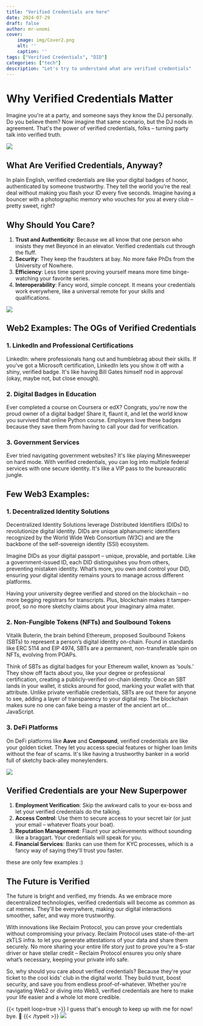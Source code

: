 ```yaml
---
title: "Verified Credentials are here"
date: 2024-07-29
draft: false
author: mr-unomi
cover:
    image: img/Cover2.png
    alt: ''
    caption: ''
tags: ["Verified Credentials", "DID"]
categories: ["tech"]
description: "Let's try to understand what are verified credentials"
---
```


# Why Verified Credentials Matter


Imagine you're at a party, and someone says they know the DJ personally. Do you believe them? Now imagine that same scenario, but the DJ nods in agreement. That's the power of verified credentials, folks – turning party talk into verified truth.

![](https://imgur.com/vvFBXU1.gif)

## What Are Verified Credentials, Anyway?

In plain English, verified credentials are like your digital badges of honor, authenticated by someone trustworthy. They tell the world you're the real deal without making you flash your ID every five seconds. Imagine having a bouncer with a photographic memory who vouches for you at every club – pretty sweet, right?

## Why Should You Care? 

1. **Trust and Authenticity**: Because we all know that one person who insists they met Beyoncé in an elevator. Verified credentials cut through the fluff.
2. **Security**: They keep the fraudsters at bay. No more fake PhDs from the University of Nowhere.
3. **Efficiency**: Less time spent proving yourself means more time binge-watching your favorite series.
4. **Interoperability**: Fancy word, simple concept. It means your credentials work everywhere, like a universal remote for your skills and qualifications.

![](https://imgur.com/svXcMGv.png)

## Web2 Examples: The OGs of Verified Credentials

### 1. LinkedIn and Professional Certifications

LinkedIn: where professionals hang out and humblebrag about their skills. If you've got a Microsoft certification, LinkedIn lets you show it off with a shiny, verified badge. It's like having Bill Gates himself nod in approval (okay, maybe not, but close enough).

### 2. Digital Badges in Education

Ever completed a course on Coursera or edX? Congrats, you're now the proud owner of a digital badge! Share it, flaunt it, and let the world know you survived that online Python course. Employers love these badges because they save them from having to call your dad for verification.

### 3. Government Services

Ever tried navigating government websites? It's like playing Minesweeper on hard mode. With verified credentials, you can log into multiple federal services with one secure identity. It's like a VIP pass to the bureaucratic jungle.

## Few Web3 Examples: 

### 1. Decentralized Identity Solutions

Decentralized Identity Solutions leverage Distributed Identifiers (DIDs) to revolutionize digital identity. DIDs are unique alphanumeric identifiers recognized by the World Wide Web Consortium (W3C) and are the backbone of the self-sovereign identity (SSI) ecosystem.

Imagine DIDs as your digital passport – unique, provable, and portable. Like a government-issued ID, each DID distinguishes you from others, preventing mistaken identity. What’s more, you own and control your DID, ensuring your digital identity remains yours to manage across different platforms. 

Having your university degree verified and stored on the blockchain – no more begging registrars for transcripts. Plus, blockchain makes it tamper-proof, so no more sketchy claims about your imaginary alma mater.

### 2. Non-Fungible Tokens (NFTs) and Soulbound Tokens

Vitalik Buterin, the brain behind Ethereum, proposed Soulbound Tokens (SBTs) to represent a person’s digital identity on-chain. Found in standards like ERC 5114 and EIP 4974, SBTs are a permanent, non-transferable spin on NFTs, evolving from POAPs.

Think of SBTs as digital badges for your Ethereum wallet, known as ‘souls.’ They show off facts about you, like your degree or professional certification, creating a publicly-verified on-chain identity. Once an SBT lands in your wallet, it sticks around for good, marking your wallet with that attribute. Unlike private verifiable credentials, SBTs are out there for anyone to see, adding a layer of transparency to your digital rep. The blockchain makes sure no one can fake being a master of the ancient art of... JavaScript.

### 3. DeFi Platforms

On DeFi platforms like **Aave** and **Compound**, verified credentials are like your golden ticket. They let you access special features or higher loan limits without the fear of scams. It's like having a trustworthy banker in a world full of sketchy back-alley moneylenders.

![](https://imgur.com/6kgtmFY.png)
## Verified Credentials are your New Superpower

1. **Employment Verification**: Skip the awkward calls to your ex-boss and let your verified credentials do the talking.
2. **Access Control**: Use them to secure access to your secret lair (or just your email – whatever floats your boat).
3. **Reputation Management**: Flaunt your achievements without sounding like a braggart. Your credentials will speak for you.
4. **Financial Services**: Banks can use them for KYC processes, which is a fancy way of saying they'll trust you faster.

these are only few examples :) 

## The Future is Verified 

The future is bright and verified, my friends. As we embrace more decentralized technologies, verified credentials will become as common as cat memes. They'll be everywhere, making our digital interactions smoother, safer, and way more trustworthy.

With innovations like Reclaim Protocol, you can prove your credentials without compromising your privacy. Reclaim Protocol uses state-of-the-art zkTLS infra. to let you generate attestations of your data and share them securely. No more sharing your entire life story just to prove you’re a 5-star driver or have stellar credit – Reclaim Protocol ensures you only share what’s necessary, keeping your private info safe.



So, why should you care about verified credentials? Because they're your ticket to the cool kids' club in the digital world. They build trust, boost security, and save you from endless proof-of-whatever. Whether you're navigating Web2 or diving into Web3, verified credentials are here to make your life easier and a whole lot more credible. 



{{< typeit loop=true >}}
I guess that's enough to keep up with me for now! bye. 👋
{{< /typeit >}}
![](https://imgur.com/LW5vwkN.png)